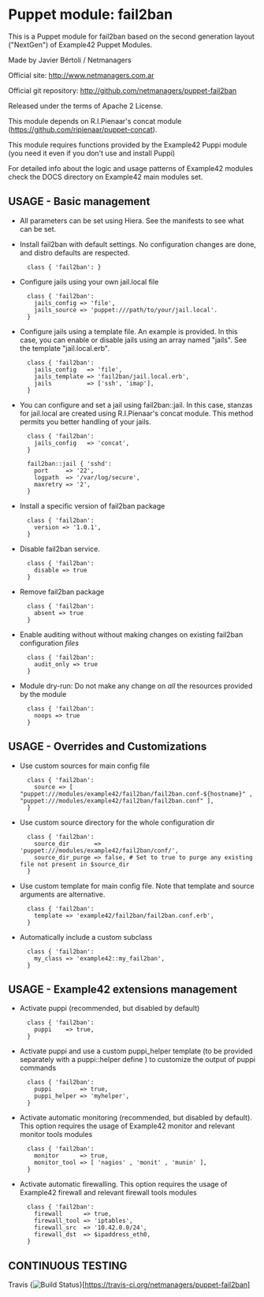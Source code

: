 # Puppet module: fail2ban

This is a Puppet module for fail2ban based on the second generation layout ("NextGen") of Example42 Puppet Modules.

Made by Javier Bértoli / Netmanagers

Official site: http://www.netmanagers.com.ar

Official git repository: http://github.com/netmanagers/puppet-fail2ban

Released under the terms of Apache 2 License.

This module depends on R.I.Pienaar's concat module (https://github.com/ripienaar/puppet-concat).

This module requires functions provided by the Example42 Puppi module (you need it even if you don't use and install Puppi)

For detailed info about the logic and usage patterns of Example42 modules check the DOCS directory on Example42 main modules set.

## USAGE - Basic management

* All parameters can be set using Hiera. See the manifests to see what can be set.

* Install fail2ban with default settings. No configuration changes are done, and distro defaults are
  respected.

        class { 'fail2ban': }

* Configure jails using your own jail.local file

        class { 'fail2ban':
          jails_config => 'file',
          jails_source => 'puppet:///path/to/your/jail.local'.
        }

* Configure jails using a template file. An example is provided. In this case, you can enable or
  disable jails using an array named "jails". See the template "jail.local.erb".

        class { 'fail2ban':
          jails_config   => 'file',
          jails_template => 'fail2ban/jail.local.erb',
          jails          => ['ssh', 'imap'],
        }

* You can configure and set a jail using fail2ban::jail. In this case, stanzas for jail.local are
  created using R.I.Pienaar's concat module. This method permits you better handling of your jails.

        class { 'fail2ban':
          jails_config   => 'concat',
        }

        fail2ban::jail { 'sshd':
          port     => '22',
          logpath  => '/var/log/secure',
          maxretry => '2',
        }

* Install a specific version of fail2ban package

        class { 'fail2ban':
          version => '1.0.1',
        }

* Disable fail2ban service.

        class { 'fail2ban':
          disable => true
        }

* Remove fail2ban package

        class { 'fail2ban':
          absent => true
        }

* Enable auditing without without making changes on existing fail2ban configuration *files*

        class { 'fail2ban':
          audit_only => true
        }

* Module dry-run: Do not make any change on *all* the resources provided by the module

        class { 'fail2ban':
          noops => true
        }


## USAGE - Overrides and Customizations
* Use custom sources for main config file 

        class { 'fail2ban':
          source => [ "puppet:///modules/example42/fail2ban/fail2ban.conf-${hostname}" , "puppet:///modules/example42/fail2ban/fail2ban.conf" ], 
        }


* Use custom source directory for the whole configuration dir

        class { 'fail2ban':
          source_dir       => 'puppet:///modules/example42/fail2ban/conf/',
          source_dir_purge => false, # Set to true to purge any existing file not present in $source_dir
        }

* Use custom template for main config file. Note that template and source arguments are alternative. 

        class { 'fail2ban':
          template => 'example42/fail2ban/fail2ban.conf.erb',
        }

* Automatically include a custom subclass

        class { 'fail2ban':
          my_class => 'example42::my_fail2ban',
        }


## USAGE - Example42 extensions management 
* Activate puppi (recommended, but disabled by default)

        class { 'fail2ban':
          puppi    => true,
        }

* Activate puppi and use a custom puppi_helper template (to be provided separately with a puppi::helper define ) to customize the output of puppi commands 

        class { 'fail2ban':
          puppi        => true,
          puppi_helper => 'myhelper', 
        }

* Activate automatic monitoring (recommended, but disabled by default). This option requires the usage of Example42 monitor and relevant monitor tools modules

        class { 'fail2ban':
          monitor      => true,
          monitor_tool => [ 'nagios' , 'monit' , 'munin' ],
        }

* Activate automatic firewalling. This option requires the usage of Example42 firewall and relevant firewall tools modules

        class { 'fail2ban':       
          firewall      => true,
          firewall_tool => 'iptables',
          firewall_src  => '10.42.0.0/24',
          firewall_dst  => $ipaddress_eth0,
        }


## CONTINUOUS TESTING

Travis {<img src="https://travis-ci.org/netmanagers/puppet-fail2ban.png?branch=master" alt="Build Status" />}[https://travis-ci.org/netmanagers/puppet-fail2ban]
